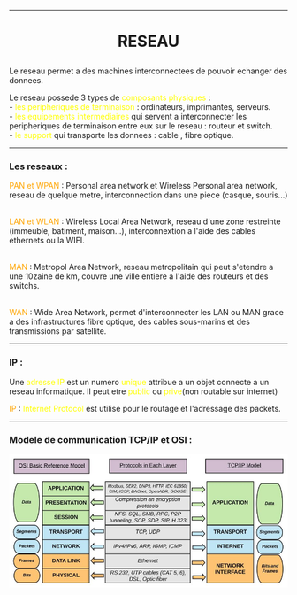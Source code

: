 <style>
r { color: red }
o { color: Orange }
y { color: Yellow }
g { color: LightGreen }
lb{ color: LightBlue }
</style>
---
# <p style="text-align: center">RESEAU</p>

Le reseau permet a des machines interconnectees de pouvoir echanger des donnees.

Le reseau possede 3 types de <y>composants physiques</y> :
<br>-	<y>les peripheriques de terminaison</y> : ordinateurs, imprimantes, serveurs.
<br>-	<y>les equipements intermediaires</y> qui servent a interconnecter les peripheriques de terminaison entre eux sur le reseau : routeur et switch.
<br>-	<y>le support</y> qui transporte les donnees : cable , fibre optique.

---
### Les reseaux :
<o>PAN et WPAN</o> : Personal area network et Wireless Personal area network, reseau de quelque metre, interconnection dans une piece (casque, souris...) 

<br><o>LAN et WLAN</o> : Wireless Local Area Network, reseau d'une zone restreinte (immeuble, batiment, maison...), interconnextion a l'aide des cables ethernets ou la WIFI.

<br><o>MAN</o> : Metropol Area Network, reseau metropolitain qui peut s'etendre a une 10zaine de km, couvre une ville entiere a l'aide des routeurs et des switchs.

<br><o>WAN</o> : Wide Area Network, permet d'interconnecter les LAN ou MAN grace a des infrastructures fibre optique, des cables sous-marins et des transmissions par satellite.

---

### IP : 

Une <y>adresse IP</y> est un numero <y>unique</y> attribue a un objet connecte a un reseau informatique. Il peut etre <y>public</y> ou <y>prive</y>(non routable sur internet) </g>

<o>IP</o> : <y>Internet Protocol</y> est utilise pour le routage et l'adressage des packets. 

---

### Modele de communication TCP/IP et OSI :

![](./img/OSI_TCP_IP.png)


